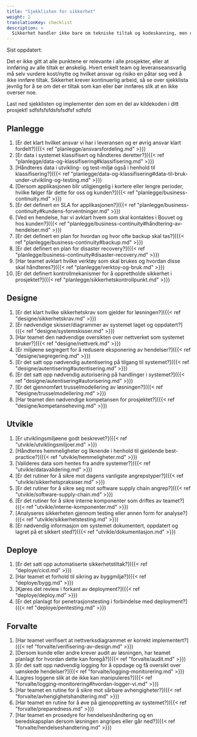 ```yaml
---
title: "Sjekklisten for sikkerhet"
weight: 2
translationKey: checklist
description: >
  Sikkerhet handler ikke bare om tekniske tiltak og kodeskanning, men også mye annet. Denne sjekklisten gir et utgangspunkt for å vurdere sikkerhetsnivå, ansvar og risiko i leveranser, og alle utviklingsteam skal ha et forhold til innholdet med mindre annet er avtalt med kunden. 
---
```

Sist oppdatert:

Det er ikke gitt at alle punktene er relevante i alle prosjekter, eller at innføring av alle tiltak er ønskelig. Hvert enkelt team og leveranseansvarlig må selv vurdere kost/nytte og hvilket ansvar og risiko en påtar seg ved å ikke innføre tiltak. Sikkerhet krever kontinuerlig arbeid, så se over sjekklista jevnlig for å se om det er tiltak som kan eller bør innføres slik at en ikke overser noe. 

Last ned sjekklisten og implementer den som en del av kildekoden i ditt prosjekt!
sdfsfsfsfdsfsfsdfsf sdfsfd
## Planlegge
1.	[Er det klart hvilket ansvar vi har i leveransen og er øvrig ansvar klart fordelt?]({{< ref "planlegge/ansvarsfordeling.md" >}})
2.	[Er data i systemet klassifisert og håndteres deretter?]({{< ref "planlegge/data-og-klassifisering#klassifisering.md" >}})
3.	[Håndteres data i utvikling- og test-miljø også i henhold til klassifisering?]({{< ref "planlegge/data-og-klassifisering#data-til-bruk-under-utvikling-og-testing.md" >}})
4.	[Dersom applikasjonen blir utilgjengelig i kortere eller lengre perioder, hvilke følger får dette for oss og kunden?]({{< ref "planlegge/business-continuity.md" >}})
5.	[Er det definert en SLA for applikasjonen?]({{< ref "planlegge/business-continuity#kundens-forventninger.md" >}})
6.	[Ved en hendelse, har vi avklart hvem som skal kontaktes i Bouvet og hos kunden?]({{< ref "planlegge/business-continuity#håndtering-av-hendelser.md" >}})
7.	[Er det definert en plan for hvordan og hvor ofte backup skal tas?]({{< ref "planlegge/business-continuity#backup.md" >}})
8.	[Er det definert en plan for disaster recovery?]({{< ref "planlegge/business-continuity#disaster-recovery.md" >}})
9.	[Har teamet avklart hvilke verktøy som skal brukes og hvordan disse skal håndteres?]({{< ref "planlegge/verktoy-og-bruk.md" >}})
10. [Er det definert kontrollmekanismer for å opprettholde sikkerhet i prosjektet?]({{< ref "planlegge/sikkerhetskontrollpunkt.md" >}})

## Designe
1.	[Er det klart hvilke sikkerhetskrav som gjelder for løsningen?]({{< ref "designe/sikkerhetskrav.md" >}})
2.	[Er nødvendige skisser/diagrammer av systemet laget og oppdatert?]({{< ref "designe/systemskisser.md" >}})
3.	[Har teamet den nødvendige oversikten over nettverket som systemet bruker?]({{< ref "designe/nettverk.md" >}})
4.	[Er miljøene segregert for å redusere eksponering av hendelser?]({{< ref "designe/segregering.md" >}})
5.	[Er det satt opp nødvendig autentisering på tilgang til systemet?]({{< ref "designe/autentisering#autentisering.md" >}})
6.	[Er det satt opp nødvendig autorisering på handlinger i systemet?]({{< ref "designe/autentisering#autorisering.md" >}})
7.	[Er det gjennomført trusselmodellering av løsningen?]({{< ref "designe/trusselmodellering.md" >}})
8.	[Har teamet den nødvendige kompetansen for prosjektet?]({{< ref "designe/kompetanseheving.md" >}})

## Utvikle
1.	[Er utviklingsmiljøene godt beskrevet?]({{< ref "utvikle/utviklingsmiljoer.md" >}})
2.	[Håndteres hemmeligheter og liknende i henhold til gjeldende best-practice?]({{< ref "utvikle/hemmeligheter.md" >}})
3.	[Valideres data som hentes fra andre systemer?]({{< ref "utvikle/datavalidering.md" >}})
4.	[Er det rutiner for å sikre mot dagens vanligste angrepstyper?]({{< ref "utvikle/sikkerhetspraksiser.md" >}})
5.	[Er det rutiner for å sikre seg mot software supply chain angrep?]({{< ref "utvikle/software-supply-chain.md" >}})
6.	[Er det rutiner for å sikre interne komponenter som driftes av teamet?]({{< ref "utvikle/interne-komponenter.md" >}})
7.	[Analyseres sikkerheten gjennom testing eller annen form for analyse?]({{< ref "utvikle/sikkerhetstesting.md" >}})
8.	[Er nødvendig informasjon om systemet dokumentert, oppdatert og lagret på et sikkert sted?]({{< ref "utvikle/dokumentasjon.md" >}})

## Deploye
1.	[Er det satt opp automatiserte sikkerhetstiltak?]({{< ref "deploye/cicd.md" >}})
2.  [Har teamet et forhold til sikring av byggmiljø?]({{< ref "deploye/bygg.md" >}})
3.  [Kjøres det review i forkant av deployment?]({{< ref "deploye/deploy.md" >}})
4.	[Er det planlagt for penetrasjonstesting i forbindelse med deployment?]({{< ref "deploye/pentesting.md" >}})

## Forvalte
1.	[Har teamet verifisert at nettverksdiagrammet er korrekt implementert?]({{< ref "forvalte/verifisering-av-design.md" >}})
2.	[Dersom kunde eller andre krever audit av løsningen, har teamet planlagt for hvordan dette kan foregå?]({{< ref "forvalte/audit.md" >}})
3.	[Er det satt opp nødvendig logging for å oppdage og få oversikt over uønskede hendelser?]({{< ref "forvalte/logging-monitorering.md" >}})
4.	[Lagres loggene slik at de ikke kan manipuleres?]({{< ref "forvalte/logging-monitorering#hvordan-logger-vi.md" >}})
5.	[Har teamet en rutine for å sikre mot sårbare avhengigheter?]({{< ref "forvalte/avhengighetshandtering.md" >}})
6.	[Har teamet en rutine for å øve på gjenoppretting av systemet?]({{< ref "forvalte/preparedness.md" >}})
7.	[Har teamet en prosedyre for hendelseshåndtering og en beredskapsplan dersom løsningen angripes eller går ned?]({{< ref "forvalte/hendelseshandtering.md" >}})
